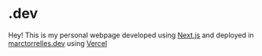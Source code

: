# .dev

Hey! This is my personal webpage developed using [Next.js](https://nextjs.org)
and deployed in [marctorrelles.dev](https://marctorrelles.dev) using
[Vercel](https://www.vercel.com/)
